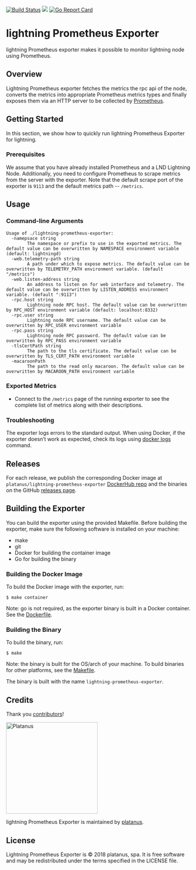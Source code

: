 [![Build Status](https://travis-ci.org/platanus/lightning-prometheus-exporter.svg?branch=master)](https://travis-ci.org/platanus/lightning-prometheus-exporter) [![](https://images.microbadger.com/badges/version/platanus/lightning-prometheus-exporter.svg)](https:/hub.docker.com/r/platanus/lightning-prometheus-exporter) [![Go Report Card](https://goreportcard.com/badge/github.com/platanus/lightning-prometheus-exporter)](https://goreportcard.com/report/github.com/platanus/lightning-prometheus-exporter)

# lightning Prometheus Exporter

lightning Prometheus exporter makes it possible to monitor lightning node using Prometheus.

## Overview

Lightning Prometheus exporter fetches the metrics the rpc api of the node, converts the metrics into appropriate Prometheus metrics types and finally exposes them via an HTTP server to be collected by [Prometheus](https://prometheus.io/).

## Getting Started

In this section, we show how to quickly run lightning Prometheus Exporter for lightning.

### Prerequisites

We assume that you have already installed Prometheus and a LND Lightning Node. Additionally, you need to configure Prometheus to scrape metrics from the server with the exporter. Note that the default scrape port of the exporter is `9113` and the default metrics path -- `/metrics`.

## Usage

### Command-line Arguments

```
Usage of ./lightning-prometheus-exporter:
  -namepsace string
        The namespace or prefix to use in the exported metrics. The default value can be overwritten by NAMESPACE environment variable (default: lightningd)
  -web.telemetry-path string
        A path under which to expose metrics. The default value can be overwritten by TELEMETRY_PATH environment variable. (default "/metrics")
  -web.listen-address string
        An address to listen on for web interface and telemetry. The default value can be overwritten by LISTEN_ADDRESS environment variable. (default ":9113")
  -rpc.host string
        Lightning node RPC host. The default value can be overwritten by RPC_HOST environment variable (default: localhost:8332)
  -rpc.user string
        Lightning node RPC username. The default value can be overwritten by RPC_USER environment variable
  -rpc.pass string
        Lightning node RPC password. The default value can be overwritten by RPC_PASS environment variable
  -tlsCertPath string
        The path to the tls certificate. The default value can be overwritten by TLS_CERT_PATH environment variable
  -macaroonPath
        The path to the read only macaroon. The default value can be overwritten by MACAROON_PATH environment variable
```

### Exported Metrics

* Connect to the `/metrics` page of the running exporter to see the complete list of metrics along with their descriptions.

### Troubleshooting

The exporter logs errors to the standard output. When using Docker, if the exporter doesn’t work as expected, check its logs using [docker logs](https://docs.docker.com/engine/reference/commandline/logs/) command.

## Releases

For each release, we publish the corresponding Docker image at `platanus/lightning-prometheus-exporter` [DockerHub repo](https://hub.docker.com/r/platanus/lightning-prometheus-exporter/) and the binaries on the GitHub [releases page](https://github.com/platanus/lightning-prometheus-exporter/releases).

## Building the Exporter

You can build the exporter using the provided Makefile. Before building the exporter, make sure the following software is installed on your machine:
* make
* git
* Docker for building the container image
* Go for building the binary

### Building the Docker Image

To build the Docker image with the exporter, run:
```
$ make container
```

Note: go is not required, as the exporter binary is built in a Docker container. See the [Dockerfile](Dockerfile).

### Building the Binary

To build the binary, run:
```
$ make
```

Note: the binary is built for the OS/arch of your machine. To build binaries for other platforms, see the [Makefile](Makefile).

The binary is built with the name `lightning-prometheus-exporter`.

## Credits

Thank you [contributors](https://github.com/platanus/lightning-prometheus-exporter/graphs/contributors)!

<img src="http://platan.us/gravatar_with_text.png" alt="Platanus" width="250"/>

lightning Prometheus Exporter is maintained by [platanus](http://platan.us).

## License

Lightning Prometheus Exporter is © 2018 platanus, spa. It is free software and may be redistributed under the terms specified in the LICENSE file.
